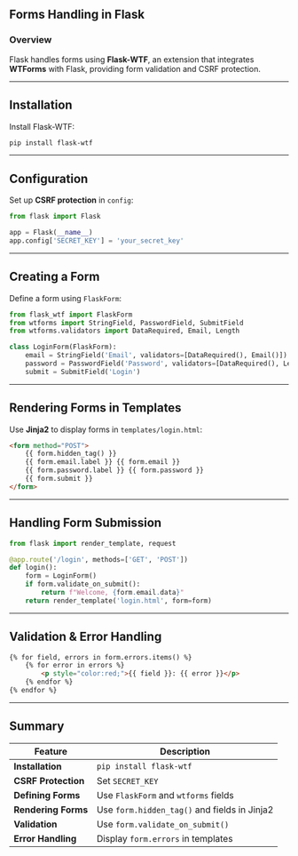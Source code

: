 ## Forms Handling in Flask  

### Overview  
Flask handles forms using **Flask-WTF**, an extension that integrates **WTForms** with Flask, providing form validation and CSRF protection.

---

## Installation  
Install Flask-WTF:  
```sh
pip install flask-wtf
```

---

## Configuration  
Set up **CSRF protection** in `config`:  
```python
from flask import Flask

app = Flask(__name__)
app.config['SECRET_KEY'] = 'your_secret_key'
```

---

## Creating a Form  
Define a form using `FlaskForm`:  
```python
from flask_wtf import FlaskForm
from wtforms import StringField, PasswordField, SubmitField
from wtforms.validators import DataRequired, Email, Length

class LoginForm(FlaskForm):
    email = StringField('Email', validators=[DataRequired(), Email()])
    password = PasswordField('Password', validators=[DataRequired(), Length(min=6)])
    submit = SubmitField('Login')
```

---

## Rendering Forms in Templates  
Use **Jinja2** to display forms in `templates/login.html`:  
```html
<form method="POST">
    {{ form.hidden_tag() }}
    {{ form.email.label }} {{ form.email }}
    {{ form.password.label }} {{ form.password }}
    {{ form.submit }}
</form>
```

---

## Handling Form Submission  
```python
from flask import render_template, request

@app.route('/login', methods=['GET', 'POST'])
def login():
    form = LoginForm()
    if form.validate_on_submit():
        return f"Welcome, {form.email.data}"
    return render_template('login.html', form=form)
```

---

## Validation & Error Handling  
```html
{% for field, errors in form.errors.items() %}
    {% for error in errors %}
        <p style="color:red;">{{ field }}: {{ error }}</p>
    {% endfor %}
{% endfor %}
```

---

## Summary  

| Feature | Description |
|---------|------------|
| **Installation** | `pip install flask-wtf` |
| **CSRF Protection** | Set `SECRET_KEY` |
| **Defining Forms** | Use `FlaskForm` and `wtforms` fields |
| **Rendering Forms** | Use `form.hidden_tag()` and fields in Jinja2 |
| **Validation** | Use `form.validate_on_submit()` |
| **Error Handling** | Display `form.errors` in templates |

